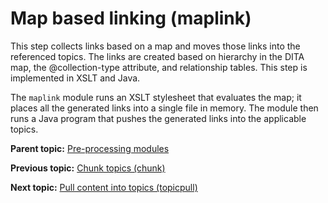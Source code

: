 # Map based linking \(maplink\)

This step collects links based on a map and moves those links into the referenced topics. The links are created based on hierarchy in the DITA map, the @collection-type attribute, and relationship tables. This step is implemented in XSLT and Java.

The `maplink` module runs an XSLT stylesheet that evaluates the map; it places all the generated links into a single file in memory. The module then runs a Java program that pushes the generated links into the applicable topics.

**Parent topic:** [Pre-processing modules](../dev_ref/DITA-OTPreprocess.md)

**Previous topic:** [Chunk topics \(chunk\)](../dev_ref/preprocess-chunk.md)

**Next topic:** [Pull content into topics \(topicpull\)](../dev_ref/preprocess-topicpull.md)


